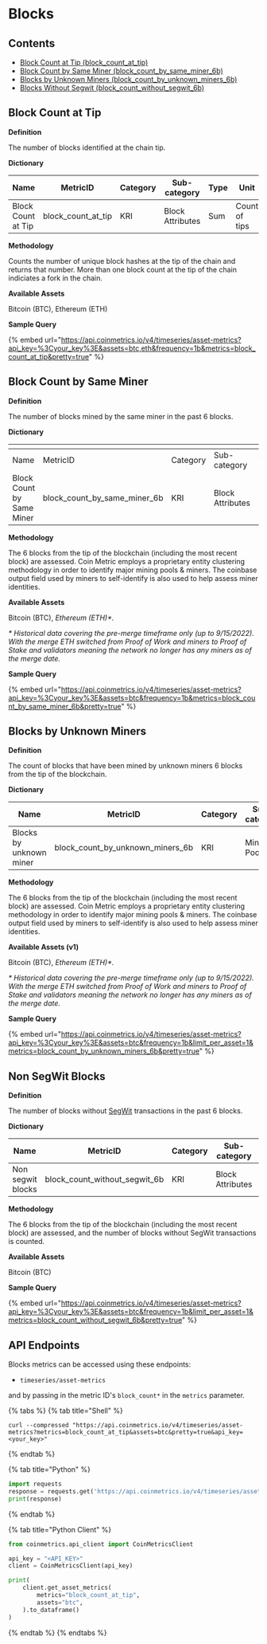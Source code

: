 # Blocks

## Contents

* [Block Count at Tip (block\_count\_at\_tip)](blocks.md#block\_count\_at\_tip)
* [Block Count by Same Miner (block_count_by_same_miner_6b)](blocks.md#block\_count\_by\_same\_miner)
* [Blocks by Unknown Miners (block_count_by_unknown_miners_6b)](blocks.md#block\_count\_by\_unknown\_miners)
* [Blocks Without Segwit (block_count_without_segwit_6b)](blocks.md#block\_count\_without\_segwit)

## Block Count at Tip <a href="#block_count_at_tip" id="block_count_at_tip"></a>

**Definition**

The number of blocks identified at the chain tip.

**Dictionary**

| Name               | MetricID              | Category | Sub-category     | Type | Unit          | Interval |
| ------------------ | --------------------- | -------- | ---------------- | ---- | ------------- | -------- |
| Block Count at Tip | block\_count\_at\_tip | KRI      | Block Attributes | Sum  | Count of tips | 1b       |

**Methodology**

Counts the number of unique block hashes at the tip of the chain and returns that number. More than one block count at the tip of the chain indiciates a fork in the chain.

**Available Assets**

Bitcoin (BTC), Ethereum (ETH)

**Sample Query**

{% embed url="https://api.coinmetrics.io/v4/timeseries/asset-metrics?api_key=%3Cyour_key%3E&assets=btc,eth&frequency=1b&metrics=block_count_at_tip&pretty=true" %}

## Block Count by Same Miner <a href="#block_count_by_same_miner" id="block_count_by_same_miner"></a>

**Definition**

The number of blocks mined by the same miner in the past 6 blocks.

**Dictionary**

<table data-header-hidden><thead><tr><th width="179"></th><th width="282"></th><th width="112"></th><th width="142"></th><th></th><th width="155"></th><th></th></tr></thead><tbody><tr><td>Name</td><td>MetricID</td><td>Category</td><td>Sub-category</td><td>Type</td><td>Unit</td><td>Interval</td></tr><tr><td>Block Count by Same Miner</td><td>block_count_by_same_miner_6b</td><td>KRI</td><td>Block Attributes</td><td>Sum</td><td>Coun of Blocks</td><td>1b</td></tr></tbody></table>

**Methodology**

The 6 blocks from the tip of the blockchain (including the most recent block) are assessed. Coin Metric employs a proprietary entity clustering methodology in order to identify major mining pools & miners. The coinbase output field used by miners to self-identify is also used to help assess miner identities.

**Available Assets**

Bitcoin (BTC), _Ethereum (ETH)\*._

_\* Historical data covering the pre-merge timeframe only (up to 9/15/2022). With the merge ETH switched from Proof of Work and miners to Proof of Stake and validators meaning the network no longer has any miners as of the merge date._

**Sample Query**

{% embed url="https://api.coinmetrics.io/v4/timeseries/asset-metrics?api_key=%3Cyour_key%3E&assets=btc&frequency=1b&metrics=block_count_by_same_miner_6b&pretty=true" %}

## Blocks by Unknown Miners <a href="#block_count_by_unknown_miners" id="block_count_by_unknown_miners"></a>

**Definition**

The count of blocks that have been mined by unknown miners 6 blocks from the tip of the blockchain.

**Dictionary**

| Name                    | MetricID                              | Category | Sub-category | Type | Unit            | Interval |
| ----------------------- | ------------------------------------- | -------- | ------------ | ---- | --------------- | -------- |
| Blocks by unknown miner | block\_count\_by\_unknown\_miners\_6b | KRI      | Mining Pools | Sum  | Count of blocks | 1 block  |

**Methodology**

The 6 blocks from the tip of the blockchain (including the most recent block) are assessed. Coin Metric employs a proprietary entity clustering methodology in order to identify major mining pools & miners. The coinbase output field used by miners to self-identify is also used to help assess miner identities.

**Available Assets (v1)**

Bitcoin (BTC), _Ethereum (ETH)\*._

_\* Historical data covering the pre-merge timeframe only (up to 9/15/2022). With the merge ETH switched from Proof of Work and miners to Proof of Stake and validators meaning the network no longer has any miners as of the merge date._

**Sample Query**

{% embed url="https://api.coinmetrics.io/v4/timeseries/asset-metrics?api_key=%3Cyour_key%3E&assets=btc&frequency=1b&limit_per_asset=1&metrics=block_count_by_unknown_miners_6b&pretty=true" %}

## Non SegWit Blocks <a href="#block_count_without_segwit" id="block_count_without_segwit"></a>

**Definition**

The number of blocks without [SegWit](https://en.bitcoin.it/wiki/Segregated\_Witness) transactions in the past 6 blocks.

**Dictionary**

| Name              | MetricID                          | Category | Sub-category     | Type | Unit             | Interval |
| ----------------- | --------------------------------- | -------- | ---------------- | ---- | ---------------- | -------- |
| Non segwit blocks | block\_count\_without\_segwit\_6b | KRI      | Block Attributes | Sum  | Number of blocks | 1 block  |

**Methodology**

The 6 blocks from the tip of the blockchain (including the most recent block) are assessed, and the number of blocks without SegWit transactions is counted.

**Available Assets**

Bitcoin (BTC)

**Sample Query**

{% embed url="https://api.coinmetrics.io/v4/timeseries/asset-metrics?api_key=%3Cyour_key%3E&assets=btc&frequency=1b&limit_per_asset=1&metrics=block_count_without_segwit_6b&pretty=true" %}

## API Endpoints

Blocks metrics can be accessed using these endpoints:

* `timeseries/asset-metrics`

and by passing in the metric ID's `block_count*` in the `metrics` parameter.

{% tabs %}
{% tab title="Shell" %}
```shell
curl --compressed "https://api.coinmetrics.io/v4/timeseries/asset-metrics?metrics=block_count_at_tip&assets=btc&pretty=true&api_key=<your_key>"
```
{% endtab %}

{% tab title="Python" %}
```python
import requests
response = requests.get('https://api.coinmetrics.io/v4/timeseries/asset-metrics?metrics=block_count_at_tip&assets=btc&pretty=true&api_key=<your_key>').json()
print(response)
```
{% endtab %}

{% tab title="Python Client" %}
```python
from coinmetrics.api_client import CoinMetricsClient

api_key = "<API_KEY>"
client = CoinMetricsClient(api_key)

print(
    client.get_asset_metrics(
        metrics="block_count_at_tip", 
        assets="btc",
    ).to_dataframe()
)
```
{% endtab %}
{% endtabs %}
